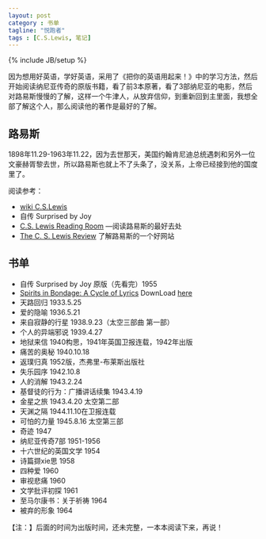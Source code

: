 ```yaml
---
layout: post
category : 书单
tagline: "悦跑者"
tags : [C.S.Lewis, 笔记]
---
```

{% include JB/setup %}

因为想用好英语，学好英语，采用了《把你的英语用起来！》中的学习方法，然后开始阅读纳尼亚传奇的原版书籍，看了前3本原著，看了3部纳尼亚的电影，然后对路易斯慢慢的了解，这样一个牛津人，从放弃信仰，到重新回到主里面，我想全部了解这个人，那么阅读他的著作是最好的了解。

## 路易斯

1898年11.29-1963年11.22，因为去世那天，美国约翰肯尼迪总统遇刺和另外一位文豪赫胥黎去世，所以路易斯也就上不了头条了，没关系，上帝已经接到他的国度里了。

阅读参考：

* [wiki C.S.Lewis](http://en.wikipedia.org/wiki/C._S._Lewis)  
* 自传 Surprised by Joy   
* [C.S. Lewis Reading Room](http://www.tyndale.ca/seminary/mtsmodular/reading-rooms/theology/lewis) —阅读路易斯的最好去处
* [The C. S. Lewis Review](http://www.cslewisreview.org/) 了解路易斯的一个好网站

## 书单

* 自传 Surprised by Joy 原版（先看完）1955
* [Spirits in Bondage: A Cycle of Lyrics](http://book.douban.com/subject/17590073/) DownLoad [here](http://www.hjenglish.com/dl/p14086/)
* 天路回归 				1933.5.25
* 爱的隐喻 				1936.5.21
* 来自寂静的行星 			1938.9.23（太空三部曲 第一部）
* 个人的异端邪说			1939.4.27
* 地狱来信				1940构思，1941年英国卫报连载，1942年出版
* 痛苦的奥秘				1940.10.18
* 返璞归真				1952版，杰弗里-布莱斯出版社
* 失乐园序				1942.10.8
* 人的消解				1943.2.24
* 基督徒的行为：广播讲话续集	1943.4.19
* 金星之旅				1943.4.20 太空第二部
* 天渊之隔				1944.11.10在卫报连载
* 可怕的力量				1945.8.16 太空第三部
* 奇迹					1947
* 纳尼亚传奇7部			1951-1956	
* 十六世纪的英国文学 		1954
* 诗篇撷xie思			1958
* 四种爱					1960
* 审视悲痛				1960
* 文学批评初探			1961
* 至马尔康书：关于祈祷 	1964
* 被弃的形象				1964

【注：】后面的时间为出版时间，还未完整，一本本阅读下来，再说！
